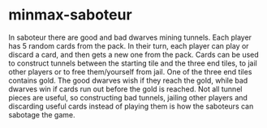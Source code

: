 # minmax-saboteur

In saboteur there are good and bad dwarves mining tunnels. Each player has 5 random cards from the pack. In their turn, each player can play or discard a card, and then gets a new one from the pack. Cards can be used to construct tunnels between the starting tile and the three end tiles, to jail other players or to free them/yourself from jail. One of the three end tiles contains gold. The good dwarves wish if they reach the gold, while bad dwarves win if cards run out before the gold is reached. Not all tunnel pieces are useful, so constructing bad tunnels, jailing other players and discarding useful cards instead of playing them is how the saboteurs can sabotage the game.